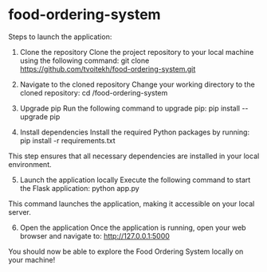 # food-ordering-system

Steps to launch the application:
1) Clone the repository
Clone the project repository to your local machine using the following command:
git clone https://github.com/tvoitekh/food-ordering-system.git

2) Navigate to the cloned repository
Change your working directory to the cloned repository:
cd /food-ordering-system

3) Upgrade pip
Run the following command to upgrade pip:
pip install --upgrade pip

4) Install dependencies
Install the required Python packages by running:
pip install -r requirements.txt

This step ensures that all necessary dependencies are installed in your local environment.

5) Launch the application locally
Execute the following command to start the Flask application:
python app.py

This command launches the application, making it accessible on your local server.

6) Open the application
Once the application is running, open your web browser and navigate to:
http://127.0.0.1:5000

You should now be able to explore the Food Ordering System locally on your machine!





